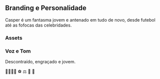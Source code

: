 ## Branding e Personalidade
Casper é um fantasma jovem e antenado em tudo de novo, desde futebol até as fofocas das celebridades.

### Assets

### Voz e Tom
Descontraído, engraçado e jovem.

👻😱💜😂
⚽ ⚖️ 🎥 🤩
